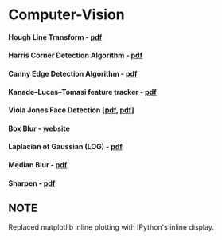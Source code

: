 # Computer-Vision

#### Hough Line Transform - [pdf](http://web.ipac.caltech.edu/staff/fmasci/home/astro_refs/HoughTrans_lines_09.pdf)
#### Harris Corner Detection Algorithm - [pdf](http://www.cse.psu.edu/~rtc12/CSE486/lecture06.pdf)
#### Canny Edge Detection Algorithm - [pdf](http://www.cse.iitd.ernet.in/~pkalra/col783/canny.pdf)
#### Kanade–Lucas–Tomasi feature tracker - [pdf](http://web.yonsei.ac.kr/jksuhr/articles/Kanade-Lucas-Tomasi%20Tracker.pdf)
#### Viola Jones Face Detection  [[pdf](https://www2.units.it/carrato/didatt/EI_web/slides/ti/72_ViolaJones.pdf), [pdf](https://www.cs.ubc.ca/~lowe/425/slides/13-ViolaJones.pdf)]
#### Box Blur - [website](http://amritamaz.net/blog/understanding-box-blur)
#### Laplacian of Gaussian (LOG) - [pdf](http://www.cse.psu.edu/~rtc12/CSE486/lecture11_6pp.pdf)
#### Median Blur - [pdf](https://www.cs.auckland.ac.nz/courses/compsci373s1c/PatricesLectures/Image%20Filtering_2up.pdf)
#### Sharpen - [pdf](https://web.stanford.edu/class/cs448f/lectures/2.1/Sharpening.pdf)

## NOTE
Replaced matplotlib inline plotting with IPython's inline display.
